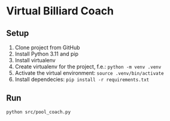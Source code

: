 # Virtual Billiard Coach

## Setup
 
1. Clone project from GitHub
2. Install Python 3.11 and pip
3. Install virtualenv
4. Create virtualenv for the project, f.e.: ```python -m venv .venv```
5. Activate the virtual environment: ```source .venv/bin/activate```
6. Install dependecies: ```pip install -r requirements.txt```

## Run

```python src/pool_coach.py```
